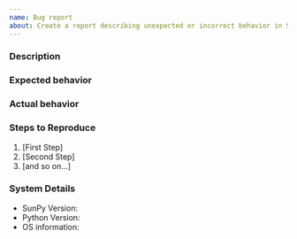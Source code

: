 ```yaml
---
name: Bug report
about: Create a report describing unexpected or incorrect behavior in SunPy.
---
```


<!-- This comments are hidden when you submit the issue, so you do not need to remove them! -->
<!-- Please be sure to check out our contributing guidelines. -->
<!-- https://github.com/sunpy/sunpy/blob/master/CONTRIBUTING.rst -->
<!-- Please be sure to check out our code of conduct -->
<!-- https://github.com/sunpy/sunpy/blob/master/CODE_OF_CONDUCT.rst -->

<!-- Please have a search on our GitHub repository to see if a similar issue has already been posted. -->
<!-- If a similar issue is closed, have a quick look to see if you are satisfied by the resolution. -->
<!-- If not please go ahead and open an issue! -->

### Description
<!-- Provide a general description of the bug. -->

### Expected behavior
<!-- What did you expect to happen. -->

### Actual behavior
<!-- What actually happened. -->
<!-- Was the output confusing or poorly described? -->

### Steps to Reproduce
<!-- Ideally a code example could be provided so we can run it ourselves. -->
<!-- If you are pasting code, use tripe backticks (```) around your code snippet. -->

1. [First Step]
2. [Second Step]
3. [and so on...]

### System Details
<!-- We at least need to know the SunPy version you are using. -->
<!-- We provide a short function in SunPy that will provide some of the below information. -->
<!-- It is sunpy.util.system_info(), this is optional but strongly recommended. -->

  - SunPy Version:
  - Python Version:
  - OS information:

